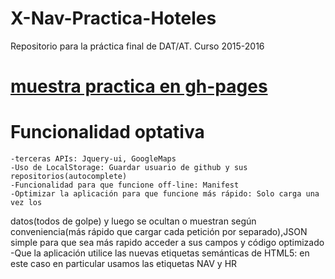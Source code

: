 # X-Nav-Practica-Hoteles
Repositorio para la práctica final de DAT/AT. Curso 2015-2016

# [muestra practica en gh-pages](sgjorge.github.io/X-Nav-Practica-Hoteles)

# Funcionalidad optativa
    -terceras APIs: Jquery-ui, GoogleMaps
    -Uso de LocalStorage: Guardar usuario de github y sus repositorios(autocomplete)
    -Funcionalidad para que funcione off-line: Manifest
    -Optimizar la aplicación para que funcione más rápido: Solo carga una vez los
datos(todos de golpe) y luego se ocultan o muestran según conveniencia(más rápido que
cargar cada petición por separado),JSON simple para que sea más rapido acceder a
sus campos y código optimizado
    -Que la aplicación utilice las nuevas etiquetas semánticas de HTML5: en este caso en
particular usamos las etiquetas NAV y HR
